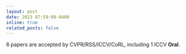 ```yaml
---
layout: post
date: 2023 07:59:00-0400
inline: true
related_posts: false
---
```


6 papers are accepted by CVPR/RSS/ICCV/CoRL, including 1 ICCV <strong>Oral</strong>.